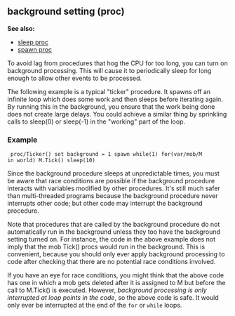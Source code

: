 ## background setting (proc)
**See also:**
*   [sleep proc](/proc/sleep)
*   [spawn proc](/proc/spawn)


To avoid lag from procedures that hog the CPU for too long, you
can turn on background processing. This will cause it to periodically
sleep for long enough to allow other events to be processed.


The following example is a typical \"ticker\" procedure. It
spawns off an infinite loop which does some work and then sleeps before
iterating again. By running this in the background, you ensure that the
work being done does not create large delays. You could achieve a
similar thing by sprinkling calls to sleep(0) or sleep(-1) in the
\"working\" part of the loop.
### Example

```
 proc/Ticker() set background = 1 spawn while(1) for(var/mob/M
in world) M.Tick() sleep(10) 
```
 

Since the background
procedure sleeps at unpredictable times, you must be aware that race
conditions are possible if the background procedure interacts with
variables modified by other procedures. It\'s still much safer than
multi-threaded programs because the background procedure never
interrupts other code; but other code may interrupt the background
procedure. 

Note that procedures that are called by the
background procedure do not automatically run in the background unless
they too have the background setting turned on. For instance, the code
in the above example does not imply that the mob Tick() procs would run
in the background. This is convenient, because you should only ever
apply background processing to code after checking that there are no
potential race conditions involved. 

If you have an eye for race
conditions, you might think that the above code has one in which a mob
gets deleted after it is assigned to M but before the call to M.Tick()
is executed. However, *background processing is only interrupted at loop
points in the code*, so the above code is safe. It would only ever be
interrupted at the end of the `for` or `while` loops.